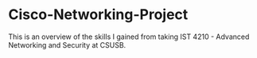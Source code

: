 # Cisco-Networking-Project
This is an overview of the skills I gained from taking IST 4210 - Advanced Networking and Security at CSUSB.
